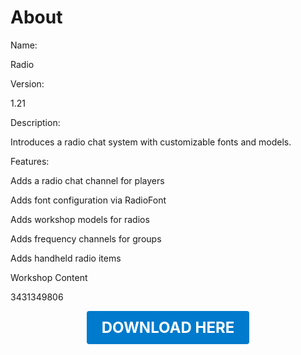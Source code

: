 # About

Name:

Radio

Version:

1.21

Description:

Introduces a radio chat system with customizable fonts and models.

Features:

Adds a radio chat channel for players

Adds font configuration via RadioFont

Adds workshop models for radios

Adds frequency channels for groups

Adds handheld radio items

Workshop Content

3431349806

<p align="center"><a href="https://github.com/LiliaFramework/Modules/raw/refs/heads/gh-pages/radio.zip" style="display:inline-block;padding:12px 24px;font-size:1.5rem;font-weight:bold;text-decoration:none;color:#fff;background-color:var(--md-primary-fg-color,#007acc);border-radius:4px;">DOWNLOAD HERE</a></p>